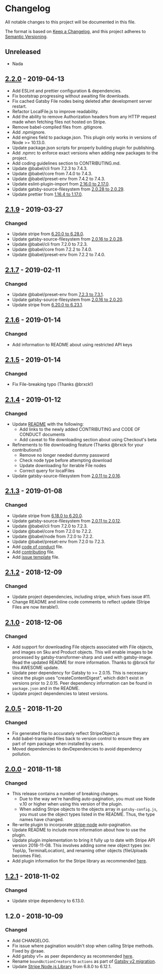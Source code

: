 # Changelog
All notable changes to this project will be documented in this file.

The format is based on [Keep a Changelog](https://keepachangelog.com/en/1.0.0/), and this project adheres to [Semantic Versioning](https://semver.org/spec/v2.0.0.html).

## Unreleased
- Nada

## [2.2.0](https://github.com/njosefbeck/gatsby-source-stripe/compare/v2.1.9...v2.2.0) - 2019-04-13
- Add ESLint and prettier configuration & dependencies.
- Fix bootstrap progressing without awaiting file downloads.
- Fix cached Gatsby File nodes being deleted after development server restart.
- Refactor LocalFile.js to improve readability.
- Add the ability to remove Authorization headers from any HTTP request made when fetching files not hosted on Stripe.
- Remove babel-compiled files from .gitignore.
- Add .npmignore.
- Add engines field to package.json. This plugin only works in versions of Node >= 10.13.0.
- Update package.json scripts for properly building plugin for publishing.
- Add .npmrc to enforce exact versions when adding new packages to the project.
- Add coding guidelines section to CONTRIBUTING.md.
- Update @babel/cli from 7.2.3 to 7.4.3.
- Update @babel/core from 7.4.0 to 7.4.3.
- Update @babel/preset-env from 7.4.2 to 7.4.3.
- Update eslint-plugin-import from [2.16.0 to 2.17.0](https://github.com/benmosher/eslint-plugin-import/blob/master/CHANGELOG.md).
- Update gatsby-source-filesystem from [2.0.28 to 2.0.29](https://github.com/gatsbyjs/gatsby/blob/master/packages/gatsby-source-filesystem/CHANGELOG.md).
- Update prettier from [1.16.4 to 1.17.0](https://prettier.io/blog/2019/04/12/1.17.0.html).

## [2.1.9](https://github.com/njosefbeck/gatsby-source-stripe/compare/v2.1.6...v2.1.9) - 2019-03-27
### Changed
- Update stripe from [6.20.0 to 6.28.0](https://github.com/stripe/stripe-node/blob/master/CHANGELOG.md).
- Update gatsby-source-filesystem from [2.0.16 to 2.0.28](https://github.com/gatsbyjs/gatsby/blob/master/packages/gatsby-source-filesystem/CHANGELOG.md).
- Update @babel/cli from 7.2.0 to 7.2.3.
- Update @babel/core from 7.2.2 to 7.4.0.
- Update @babel/preset-env from 7.2.2 to 7.4.0.

## [2.1.7](https://github.com/njosefbeck/gatsby-source-stripe/compare/v2.1.6...v2.1.7) - 2019-02-11
### Changed
- Update @babel/preset-env from [7.2.3 to 7.3.1](https://github.com/babel/babel/releases).
- Update gatsby-source-filesystem from [2.0.16 to 2.0.20](https://github.com/gatsbyjs/gatsby/blob/master/packages/gatsby-source-filesystem/CHANGELOG.md).
- Update stripe from [6.20.0 to 6.23.1](https://github.com/stripe/stripe-node/blob/master/CHANGELOG.md).

## [2.1.6](https://github.com/njosefbeck/gatsby-source-stripe/compare/v2.1.5...v2.1.6) - 2019-01-14
### Changed
- Add information to README about using restricted API keys

## [2.1.5](https://github.com/njosefbeck/gatsby-source-stripe/compare/v2.1.4...v2.1.5) - 2019-01-14
### Changed
- Fix File-breaking typo (Thanks @brxck!)

## [2.1.4](https://github.com/njosefbeck/gatsby-source-stripe/compare/v2.1.3...v2.1.4) - 2019-01-12
### Changed
- Update [README](README.md) with the following:
    - Add links to the newly added CONTRIBUTING and CODE OF CONDUCT documents
    - Add caveat to file downloading section about using Checkout's beta
- Refinements to file downloading feature (Thanks @brxck for your contributions!)
    - Remove no longer needed dummy password
    - Check node type before attempting download
    - Update downloading for iterable File nodes
    - Correct query for localFiles
- Update gatsby-source-filesystem from [2.0.11 to 2.0.16](https://github.com/gatsbyjs/gatsby/blob/master/packages/gatsby-source-filesystem/CHANGELOG.md).

## [2.1.3](https://github.com/njosefbeck/gatsby-source-stripe/compare/v2.1.2...v2.1.3) - 2019-01-08
### Changed
- Update stripe from [6.18.0 to 6.20.0](https://github.com/stripe/stripe-node/blob/master/CHANGELOG.md).
- Update gatsby-source-filesystem from [2.0.11 to 2.0.12](https://github.com/gatsbyjs/gatsby/blob/master/packages/gatsby-source-filesystem/CHANGELOG.md).
- Update @babel/cli from 7.2.0 to 7.2.3.
- Update @babel/core from 7.2.0 to 7.2.2.
- Update @babel/node from 7.2.0 to 7.2.2.
- Update @babel/preset-env from 7.2.0 to 7.2.3.
- Add [code of conduct](CODE_OF_CONDUCT.md) file.
- Add [contributing](CONTRIBUTING.md) file.
- Add [issue template](ISSUE_TEMPLATE.md) file.

## [2.1.2](https://github.com/njosefbeck/gatsby-source-stripe/compare/v2.1.0...v2.1.2) - 2018-12-09
### Changed
- Update project dependencies, including stripe, which fixes issue #11.
- Change README and inline code comments to reflect update (Stripe Files are now iterable!).

## [2.1.0](https://github.com/njosefbeck/gatsby-source-stripe/compare/v2.0.5...v2.1.0) - 2018-12-06
### Changed
- Add support for downloading File objects associated with File objects, and images on Sku and Product objects. This will enable images to be processed by gatsby-transformer-sharp and used with gatsby-image. Read the updated README for more information. Thanks to @brxck for this AWESOME update.
- Update peer dependency for Gatsby to >= 2.0.15. This is necessary since the plugin uses "createContentDigest", which didn't exist in versions prior to 2.0.15. Peer dependency information can be found in `package.json` and in the README.
- Update project dependencies to latest versions.

## [2.0.5](https://github.com/njosefbeck/gatsby-source-stripe/compare/v2.0.0...v2.0.5) - 2018-11-20
### Changed
- Fix generated file to accurately reflect StripeObject.js
- Add babel-transpiled files back to version control to ensure they are part of npm package when installed by users.
- Moved dependencies to devDependencies to avoid dependency pollution.

## [2.0.0](https://github.com/njosefbeck/gatsby-source-stripe/compare/v1.2.1...v2.0.0) - 2018-11-18
### Changed
- This release contains a number of breaking changes.
  - Due to the way we're handling auto-pagination, you must use Node v.10 or higher when using this version of the plugin.
  - When adding Stripe objects to the objects array in `gatsby-config.js`, you must use the object types listed in the README. Thus, the type names have changed.
- Re-write plugin to incorporate [stripe-node](https://github.com/stripe/stripe-node) auto-pagination.
- Update README to include more information about how to use the plugin.
- Update plugin implementation to bring it fully up to date with Stripe API version 2018-11-08. This involves adding some new object types (ex: TopUp, TerminalLocation), and renaming other objects (fileUploads becomes File).
- Add plugin information for the Stripe library as recommended [here](https://github.com/stripe/stripe-node#writing-a-plugin).

## [1.2.1](https://github.com/njosefbeck/gatsby-source-stripe/compare/v1.2.0...v1.2.1) - 2018-11-02
### Changed
- Update stripe dependency to 6.13.0.

## 1.2.0 - 2018-10-09
### Changed
- Add CHANGELOG.
- Fix issue where pagination wouldn't stop when calling Stripe methods. Fixed by @raae.
- Add gatsby v1+ as peer dependency as recommended [here](https://github.com/gatsbyjs/gatsby/blob/master/docs/docs/migrating-from-v1-to-v2.md#for-plugin-maintainers).
- Rename `boundActionCreators` to `actions` as part of [Gatsby v2 migration](https://github.com/gatsbyjs/gatsby/blob/master/docs/docs/migrating-from-v1-to-v2.md#rename-boundactioncreators-to-actions).
- Update [Stripe Node.js Library](https://www.npmjs.com/package/stripe) from 6.8.0 to 6.12.1.